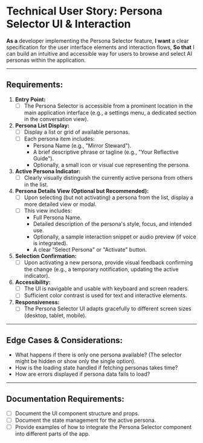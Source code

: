 # Technical User Story: Persona Selector UI & Interaction

**As a** developer implementing the Persona Selector feature,
**I want** a clear specification for the user interface elements and interaction flows,
**So that** I can build an intuitive and accessible way for users to browse and select AI personas within the application.

---

## Requirements:

1.  **Entry Point:**
    *   [ ] The Persona Selector is accessible from a prominent location in the main application interface (e.g., a settings menu, a dedicated section in the conversation view).

2.  **Persona List Display:**
    *   [ ] Display a list or grid of available personas.
    *   [ ] Each persona item includes:
        *   Persona Name (e.g., "Mirror Steward").
        *   A brief descriptive phrase or tagline (e.g., "Your Reflective Guide").
        *   Optionally, a small icon or visual cue representing the persona.

3.  **Active Persona Indicator:**
    *   [ ] Clearly visually distinguish the currently active persona from others in the list.

4.  **Persona Details View (Optional but Recommended):**
    *   [ ] Upon selecting (but not activating) a persona from the list, display a more detailed view or modal.
    *   [ ] This view includes:
        *   Full Persona Name.
        *   Detailed description of the persona's style, focus, and intended use.
        *   Optionally, a sample interaction snippet or audio preview (if voice is integrated).
        *   A clear "Select Persona" or "Activate" button.

5.  **Selection Confirmation:**
    *   [ ] Upon activating a new persona, provide visual feedback confirming the change (e.g., a temporary notification, updating the active indicator).

6.  **Accessibility:**
    *   [ ] The UI is navigable and usable with keyboard and screen readers.
    *   [ ] Sufficient color contrast is used for text and interactive elements.

7.  **Responsiveness:**
    *   [ ] The Persona Selector UI adapts gracefully to different screen sizes (desktop, tablet, mobile).

---

## Edge Cases & Considerations:

*   What happens if there is only one persona available? (The selector might be hidden or show only the single option).
*   How is the loading state handled if fetching personas takes time?
*   How are errors displayed if persona data fails to load?

---

## Documentation Requirements:

*   [ ] Document the UI component structure and props.
*   [ ] Document the state management for the active persona.
*   [ ] Provide examples of how to integrate the Persona Selector component into different parts of the app.